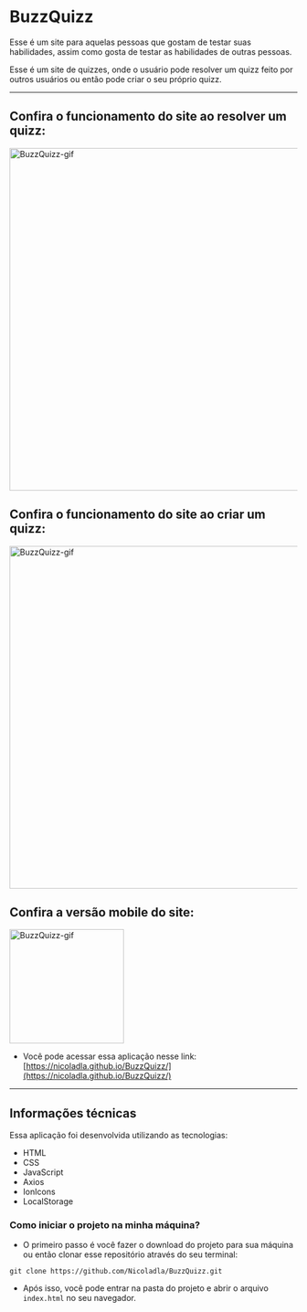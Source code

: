 # BuzzQuizz

Esse é um site para aquelas pessoas que gostam de testar suas habilidades, assim como gosta de testar as habilidades de outras pessoas.

Esse é um site de quizzes, onde o usuário pode resolver um quizz feito por outros usuários ou então pode criar o seu próprio quizz.

---

## Confira o funcionamento do site ao resolver um quizz:

<p align="start">
  <img width="600" src="img/BuzzQuizz-desktop1-Animação.gif" alt="BuzzQuizz-gif">
</p>

## Confira o funcionamento do site ao criar um quizz:

<p align="start">
  <img width="600" src="img/BuzzQuizz-desktop2-Animação.gif" alt="BuzzQuizz-gif">
</p>

## Confira a versão mobile do site:

<p align="start">
  <img width="200" src="img/BuzzQuizz-mobile-Animação.gif" alt="BuzzQuizz-gif">
</p>

* Você pode acessar essa aplicação nesse link:
[https://nicoladla.github.io/BuzzQuizz/](https://nicoladla.github.io/BuzzQuizz/)

---

## Informações técnicas

Essa aplicação foi desenvolvida utilizando as tecnologias: 
* HTML
* CSS
* JavaScript
* Axios
* IonIcons
* LocalStorage

### Como iniciar o projeto na minha máquina?

* O primeiro passo é você fazer o download do projeto para sua máquina ou então clonar esse repositório através do seu terminal:

```
git clone https://github.com/Nicoladla/BuzzQuizz.git
```

* Após isso, você pode entrar na pasta do projeto e abrir o arquivo ``index.html`` no seu navegador.